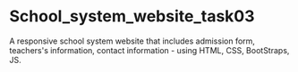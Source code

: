 # School_system_website_task03
A responsive school system website that includes admission form, teachers's information, contact information - using HTML, CSS, BootStraps, JS.
